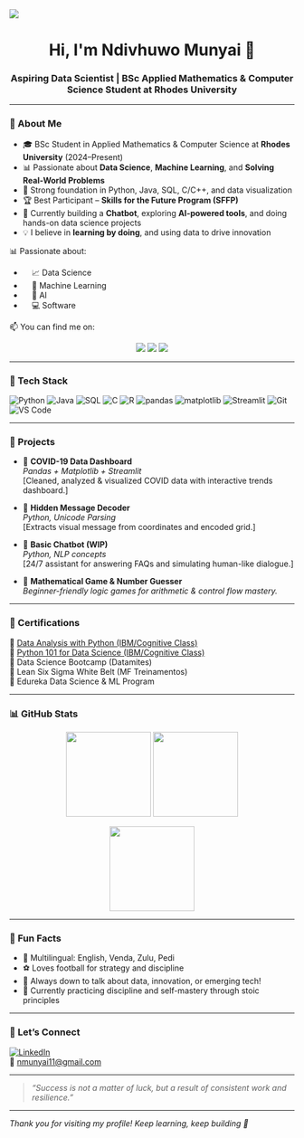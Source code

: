 <!-- Banner -->
<img src="https://www.google.com/url?sa=i&url=https%3A%2F%2Fwallpapers.com%2Fdata&psig=AOvVaw0geSeUcCF91zdVe85sE4yE&ust=1750383048217000&source=images&cd=vfe&opi=89978449&ved=0CBQQjRxqFwoTCMiW94Gx_I0DFQAAAAAdAAAAABAE"/>

<h1 align="center">Hi, I'm Ndivhuwo Munyai 👋</h1>
<h3 align="center">Aspiring Data Scientist | BSc Applied Mathematics & Computer Science Student at Rhodes University</h3>

---

### 🧠 About Me
- 🎓 BSc Student in Applied Mathematics & Computer Science at **Rhodes University** (2024–Present)  
- 📊 Passionate about **Data Science**, **Machine Learning**, and **Solving Real-World Problems**
- 🧰 Strong foundation in Python, Java, SQL, C/C++, and data visualization  
- 🏆 Best Participant – **Skills for the Future Program (SFFP)**  
- 🌱 Currently building a **Chatbot**, exploring **AI-powered tools**, and doing hands-on data science projects  
- 💡 I believe in **learning by doing**, and using data to drive innovation

📊 Passionate about:  
- &nbsp;&nbsp;&nbsp;&nbsp;📈 Data Science  
- &nbsp;&nbsp;&nbsp;&nbsp;🤖 Machine Learning  
- &nbsp;&nbsp;&nbsp;&nbsp;🧠 AI 
- &nbsp;&nbsp;&nbsp;&nbsp;💻 Software   

📫 You can find me on: 
<p align="center">
  <a href="mailto:nmunyai11@gmail.com"><img src="https://img.shields.io/badge/Email-nmunyai11@gmail.com-blue?style=flat&logo=gmail"></a>
  <a href="https://www.linkedin.com/in/ndivhuwo-munyai"><img src="https://img.shields.io/badge/LinkedIn-Follow-blue?style=flat&logo=linkedin"></a>
  <a href="https://github.com/DataCrafter20"><img src="https://img.shields.io/github/followers/DataCrafter20?label=GitHub&style=social"></a>
</p>

---

### 🔧 Tech Stack

![Python](https://img.shields.io/badge/-Python-3776AB?logo=python&logoColor=white&style=flat)
![Java](https://img.shields.io/badge/-Java-007396?logo=java&logoColor=white&style=flat)
![SQL](https://img.shields.io/badge/-SQL-4479A1?logo=postgresql&logoColor=white&style=flat)
![C](https://img.shields.io/badge/-C-00599C?logo=c&logoColor=white&style=flat)
![R](https://img.shields.io/badge/-R-276DC3?logo=r&logoColor=white&style=flat)
![pandas](https://img.shields.io/badge/-pandas-150458?logo=pandas&logoColor=white&style=flat)
![matplotlib](https://img.shields.io/badge/-matplotlib-11557C?logo=python&logoColor=white&style=flat)
![Streamlit](https://img.shields.io/badge/-Streamlit-FF4B4B?logo=streamlit&logoColor=white&style=flat)
![Git](https://img.shields.io/badge/-Git-F05032?logo=git&logoColor=white&style=flat)
![VS Code](https://img.shields.io/badge/-VSCode-007ACC?logo=visual-studio-code&logoColor=white&style=flat)

---

### 🧠 Projects

- 🎯 **COVID-19 Data Dashboard**  
  *Pandas + Matplotlib + Streamlit*  
  [Cleaned, analyzed & visualized COVID data with interactive trends dashboard.]

- 🔐 **Hidden Message Decoder**  
  *Python, Unicode Parsing*  
  [Extracts visual message from coordinates and encoded grid.]

- 🤖 **Basic Chatbot (WIP)**  
  *Python, NLP concepts*  
  [24/7 assistant for answering FAQs and simulating human-like dialogue.]

- 🧮 **Mathematical Game & Number Guesser**  
  *Beginner-friendly logic games for arithmetic & control flow mastery.*

---

### 🏅 Certifications

📜 [Data Analysis with Python (IBM/Cognitive Class)](https://courses.cognitiveclass.ai/certificates/f798801fd3ad4056aaf5edd22b2a430d)  
📜 [Python 101 for Data Science (IBM/Cognitive Class)](https://courses.cognitiveclass.ai/certificates/95cdd594e740449abaed4e931bb3c735)  
📜 Data Science Bootcamp (Datamites)  
📜 Lean Six Sigma White Belt (MF Treinamentos)  
📜 Edureka Data Science & ML Program  

---

### 📊 GitHub Stats

<p align="center">
  <img src="https://github-readme-stats.vercel.app/api?username=DataCrafter20&show_icons=true&theme=tokyonight&hide=issues" height="150"/>
  <img src="https://github-readme-streak-stats.herokuapp.com/?user=DataCrafter20&theme=tokyonight" height="150"/>
</p>

<p align="center">
  <img src="https://github-readme-stats.vercel.app/api/top-langs/?username=DataCrafter20&layout=compact&theme=tokyonight" height="150"/>
</p>

---

### 🌱 Fun Facts

- 🧩 Multilingual: English, Venda, Zulu, Pedi  
- ⚽ Loves football for strategy and discipline  
- 💬 Always down to talk about data, innovation, or emerging tech!  
- 🧘 Currently practicing discipline and self-mastery through stoic principles

---

### 🤝 Let’s Connect

[![LinkedIn](https://img.shields.io/badge/-LinkedIn-0077B5?logo=linkedin&logoColor=white&style=flat-square)](https://linkedin.com/in/ndivhuwo-munyai)  
📧 nmunyai11@gmail.com

---

> *“Success is not a matter of luck, but a result of consistent work and resilience.”*


---

_Thank you for visiting my profile! Keep learning, keep building 🌟_


